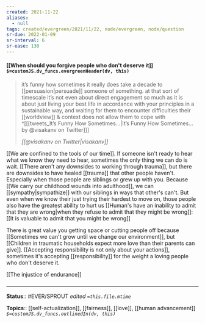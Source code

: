 ```yaml
---
created: 2021-11-22 
aliases:
  - null
tags: created/evergreen/2021/11/22, node/evergreen, node/question 
sr-due: 2022-01-09
sr-interval: 6
sr-ease: 130
---
```


#### [[When should you forgive people who don't deserve it]] `$=customJS.dv_funcs.evergreenHeader(dv, this)`

> it’s funny how sometimes it really does take a decade to [[persuasion|persuade]] someone of something. 
> at that sort of timescale it’s not even about direct engagement so much as it is about just living your best life in accordance with your principles in a sustainable way, and waiting for them to encounter difficulties their [[worldview]] & context does not allow them to cope with 
^[[[tweets_It’s Funny How Sometimes...|It’s Funny How Sometimes... by @visakanv on Twitter]]]
>
> <cite>[[@visakanv on Twitter|visakanv]]</cite>

[[We are confined to the tools of our time]]. If someone isn't ready to hear what we know they need to hear, sometimes the only thing we can do is wait. [[There aren't any downsides to working through trauma]], but there are downsides to have healed [[trauma]] that other people haven't. Especially when those people are siblings or grew up with you. Because [[We carry our childhood wounds into adulthood]], we can [[sympathy|sympathize]] with our siblings in ways that other's can't. But even when we know their just trying their hardest to move on, those people also have the greatest ability to hurt us [[Human's have an inability to admit that they are wrong|when they refuse to admit that they might be wrong]]: [[It is valuable to admit that you might be wrong]]

There is great value you getting space or cutting people off because [[Sometimes we can't grow until we change our environment]], but [[Children in traumatic households expect more love than their parents can give]]. [[Accepting responsibility is not only about your actions]], sometimes it's accepting [[responsibility]] for the weight a loving people who don't deserve it.

[[The injustice of endurance]]

### <hr class="footnote"/>

**Status**:: #EVER/SPROUT 
*edited `=this.file.mtime`*

**Topics**:: [[self-actualization]], [[fairness]], [[love]], [[human advancement]]
*`$=customJS.dv_funcs.outlinedIn(dv, this)`*
